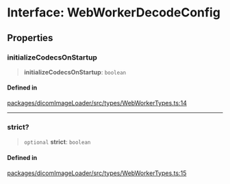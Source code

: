 # Interface: WebWorkerDecodeConfig

## Properties

### initializeCodecsOnStartup

> **initializeCodecsOnStartup**: `boolean`

#### Defined in

[packages/dicomImageLoader/src/types/WebWorkerTypes.ts:14](https://github.com/cornerstonejs/cornerstone3D/blob/ca63091460d8bdfd067d14a09b3105a6b4852ade/packages/dicomImageLoader/src/types/WebWorkerTypes.ts#L14)

***

### strict?

> `optional` **strict**: `boolean`

#### Defined in

[packages/dicomImageLoader/src/types/WebWorkerTypes.ts:15](https://github.com/cornerstonejs/cornerstone3D/blob/ca63091460d8bdfd067d14a09b3105a6b4852ade/packages/dicomImageLoader/src/types/WebWorkerTypes.ts#L15)

